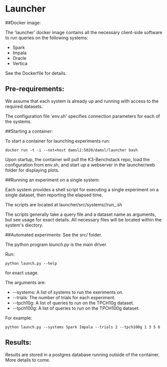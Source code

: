# Launcher
##Docker image:

The 'launcher' docker image contains all the necessary client-side software to run queries on the following systems:
  - Spark
  - Impala
  - Oracle
  - Vertica

See the Dockerfile for details. 

## Pre-requirements:
We assume that each system is already up and running with access to the required datasets.

The configuration file 'env.sh' specifies connection parameters for each of the systems.

##Starting a container:

To start a container for launching experiments run:
```
docker run -t -i --net=host damsl2:5020/damsl/launcher bash
```

Upon startup, the container will pull the K3-Benchstack repo, load the configuration from env.sh, and start up a webserver in the launcher/web folder for displaying plots.

##Running an experiment on a single system:

Each system provides a shell script for executing a single experiment on a single dataset, then reporting the elapsed time.

The scripts are located at launcher/src/systems/*<system>*/run\_*<system>*.sh

The scripts generally take a query file and a dataset name as arguments, but see usage for exact details. All necessary files will be located within the system's diectory.

##Automated experiments:
See the src/ folder.

The python program *launch.py* is the main driver.

Run:
```
python launch.py --help
```
for exact usage.

The arguments are:
  - --systems: A list of systems to run the exeriments on.
  - --trials: The number of trials for each experiment.
  - --tpch10g: A list of queries to run on the TPCH10g dataset.
  - --tpch100g: A list of queries to run on the TPCH100g dataset.

For example:
```
python launch.py --systems Spark Impala --trials 2 --tpch100g 1 3 5 6
```
## Results:
Results are stored in a postgres database running outside of the container.
More details to come.
